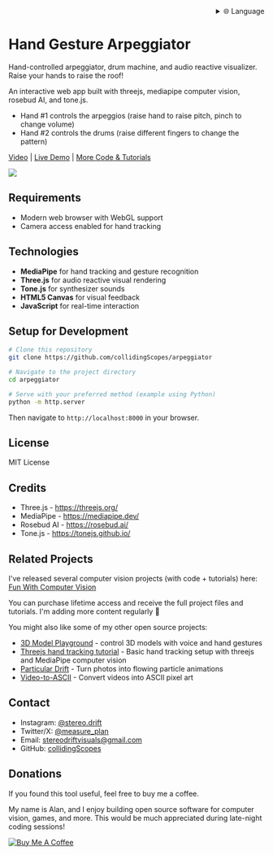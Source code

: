 
<div align="right">
  <details>
    <summary >🌐 Language</summary>
    <div>
      <div align="right">
        <p><a href="https://openaitx.github.io/view.html?user=collidingScopes&project=arpeggiator&lang=en">English</a></p>
        <p><a href="https://openaitx.github.io/view.html?user=collidingScopes&project=arpeggiator&lang=zh-CN">简体中文</a></p>
        <p><a href="https://openaitx.github.io/view.html?user=collidingScopes&project=arpeggiator&lang=zh-TW">繁體中文</a></p>
        <p><a href="https://openaitx.github.io/view.html?user=collidingScopes&project=arpeggiator&lang=ja">日本語</a></p>
        <p><a href="https://openaitx.github.io/view.html?user=collidingScopes&project=arpeggiator&lang=ko">한국어</a></p>
        <p><a href="https://openaitx.github.io/view.html?user=collidingScopes&project=arpeggiator&lang=hi">हिन्दी</a></p>
        <p><a href="https://openaitx.github.io/view.html?user=collidingScopes&project=arpeggiator&lang=th">ไทย</a></p>
        <p><a href="https://openaitx.github.io/view.html?user=collidingScopes&project=arpeggiator&lang=fr">Français</a></p>
        <p><a href="https://openaitx.github.io/view.html?user=collidingScopes&project=arpeggiator&lang=de">Deutsch</a></p>
        <p><a href="https://openaitx.github.io/view.html?user=collidingScopes&project=arpeggiator&lang=es">Español</a></p>
        <p><a href="https://openaitx.github.io/view.html?user=collidingScopes&project=arpeggiator&lang=it">Itapano</a></p>
        <p><a href="https://openaitx.github.io/view.html?user=collidingScopes&project=arpeggiator&lang=ru">Русский</a></p>
        <p><a href="https://openaitx.github.io/view.html?user=collidingScopes&project=arpeggiator&lang=pt">Português</a></p>
        <p><a href="https://openaitx.github.io/view.html?user=collidingScopes&project=arpeggiator&lang=nl">Nederlands</a></p>
        <p><a href="https://openaitx.github.io/view.html?user=collidingScopes&project=arpeggiator&lang=pl">Polski</a></p>
        <p><a href="https://openaitx.github.io/view.html?user=collidingScopes&project=arpeggiator&lang=ar">العربية</a></p>
        <p><a href="https://openaitx.github.io/view.html?user=collidingScopes&project=arpeggiator&lang=fa">فارسی</a></p>
        <p><a href="https://openaitx.github.io/view.html?user=collidingScopes&project=arpeggiator&lang=tr">Türkçe</a></p>
        <p><a href="https://openaitx.github.io/view.html?user=collidingScopes&project=arpeggiator&lang=vi">Tiếng Việt</a></p>
        <p><a href="https://openaitx.github.io/view.html?user=collidingScopes&project=arpeggiator&lang=id">Bahasa Indonesia</a></p>
      </div>
    </div>
  </details>
</div>

# Hand Gesture Arpeggiator

Hand-controlled arpeggiator, drum machine, and audio reactive visualizer. Raise your hands to raise the roof!

An interactive web app built with threejs, mediapipe computer vision, rosebud AI, and tone.js.

- Hand #1 controls the arpeggios (raise hand to raise pitch, pinch to change volume)
- Hand #2 controls the drums (raise different fingers to change the pattern)

[Video](https://youtu.be/JepIs-DTBgk?si=4Y-FrQDF6KNy662C) | [Live Demo](https://collidingscopes.github.io/arpeggiator/) | [More Code & Tutorials](https://funwithcomputervision.com/)

<img src="assets/demo.png">

## Requirements

- Modern web browser with WebGL support
- Camera access enabled for hand tracking

## Technologies

- **MediaPipe** for hand tracking and gesture recognition
- **Three.js** for audio reactive visual rendering
- **Tone.js** for synthesizer sounds
- **HTML5 Canvas** for visual feedback
- **JavaScript** for real-time interaction

## Setup for Development

```bash
# Clone this repository
git clone https://github.com/collidingScopes/arpeggiator

# Navigate to the project directory
cd arpeggiator

# Serve with your preferred method (example using Python)
python -m http.server
```

Then navigate to `http://localhost:8000` in your browser.

## License

MIT License

## Credits

- Three.js - https://threejs.org/
- MediaPipe - https://mediapipe.dev/
- Rosebud AI - https://rosebud.ai/
- Tone.js - https://tonejs.github.io/

## Related Projects

I've released several computer vision projects (with code + tutorials) here:
[Fun With Computer Vision](https://www.funwithcomputervision.com/)

You can purchase lifetime access and receive the full project files and tutorials. I'm adding more content regularly 🪬

You might also like some of my other open source projects:

- [3D Model Playground](https://collidingScopes.github.io/3d-model-playground) - control 3D models with voice and hand gestures
- [Threejs hand tracking tutorial](https://collidingScopes.github.io/threejs-handtracking-101) - Basic hand tracking setup with threejs and MediaPipe computer vision
- [Particular Drift](https://collidingScopes.github.io/particular-drift) - Turn photos into flowing particle animations
- [Video-to-ASCII](https://collidingScopes.github.io/ascii) - Convert videos into ASCII pixel art

## Contact

- Instagram: [@stereo.drift](https://www.instagram.com/stereo.drift/)
- Twitter/X: [@measure_plan](https://x.com/measure_plan)
- Email: [stereodriftvisuals@gmail.com](mailto:stereodriftvisuals@gmail.com)
- GitHub: [collidingScopes](https://github.com/collidingScopes)

## Donations

If you found this tool useful, feel free to buy me a coffee. 

My name is Alan, and I enjoy building open source software for computer vision, games, and more. This would be much appreciated during late-night coding sessions!

[![Buy Me A Coffee](https://www.buymeacoffee.com/assets/img/custom_images/yellow_img.png)](https://www.buymeacoffee.com/stereoDrift)
